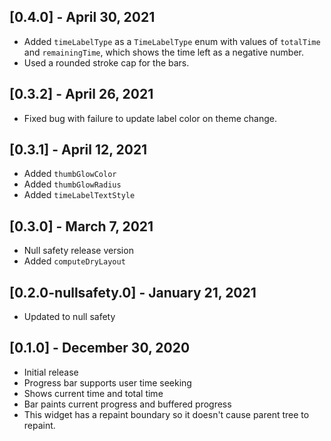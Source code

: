 ## [0.4.0] - April 30, 2021

* Added `timeLabelType` as a `TimeLabelType` enum with values of `totalTime` and `remainingTime`, which shows the time left as a negative number.
* Used a rounded stroke cap for the bars.

## [0.3.2] - April 26, 2021

* Fixed bug with failure to update label color on theme change.

## [0.3.1] - April 12, 2021

* Added `thumbGlowColor`
* Added `thumbGlowRadius`
* Added `timeLabelTextStyle`

## [0.3.0] - March 7, 2021

* Null safety release version
* Added `computeDryLayout`

## [0.2.0-nullsafety.0] - January 21, 2021

* Updated to null safety

## [0.1.0] - December 30, 2020

* Initial release
* Progress bar supports user time seeking
* Shows current time and total time
* Bar paints current progress and buffered progress
* This widget has a repaint boundary so it doesn't cause parent tree to repaint.
